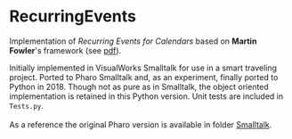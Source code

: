 # RecurringEvents
Implementation of *Recurring Events for Calendars* based on **Martin Fowler**'s framework (see [pdf](recurringEvents-Fowler-May1996.pdf)).

Initially implemented in VisualWorks Smalltalk for use in a smart traveling project. 
Ported to Pharo Smalltalk and, as an experiment, finally ported to Python in 2018. Though not as pure as in Smalltalk, the object oriented implementation is retained in this Python version. Unit tests are included in `Tests.py`.<br><br>As a reference the original Pharo version is available in folder [Smalltalk](Smalltalk).



```python

```
